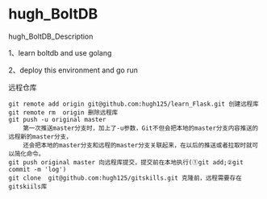 # hugh_BoltDB
hugh_BoltDB_Description

1、learn boltdb and use golang

2、deploy this environment and go run

远程仓库

	git remote add origin git@github.com:hugh125/learn_Flask.git 创建远程库
	git remote rm  origin 删除远程库
	git push -u original master 
		第一次推送master分支时，加上了-u参数，Git不但会把本地的master分支内容推送的远程新的master分支，
		还会把本地的master分支和远程的master分支关联起来，在以后的推送或者拉取时就可以简化命令。
	git push original master 向远程库提交，提交前在本地执行(①git add;②git commit -m 'log')
	git clone  git@github.com:hugh125/gitskills.git 克隆前，远程需要存在gitskiils库
